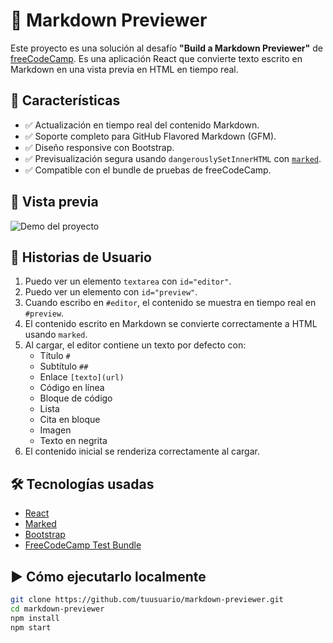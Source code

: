 # 📝 Markdown Previewer

Este proyecto es una solución al desafío **"Build a Markdown Previewer"** de [freeCodeCamp](https://www.freecodecamp.org/learn/). Es una aplicación React que convierte texto escrito en Markdown en una vista previa en HTML en tiempo real.

## 🚀 Características

- ✅ Actualización en tiempo real del contenido Markdown.
- ✅ Soporte completo para GitHub Flavored Markdown (GFM).
- ✅ Diseño responsive con Bootstrap.
- ✅ Previsualización segura usando `dangerouslySetInnerHTML` con [`marked`](https://marked.js.org/).
- ✅ Compatible con el bundle de pruebas de freeCodeCamp.

## 📸 Vista previa

![Demo del proyecto](https://i.imgur.com/0XcA6I9.png)

## 🎯 Historias de Usuario

1. Puedo ver un elemento `textarea` con `id="editor"`.
2. Puedo ver un elemento con `id="preview"`.
3. Cuando escribo en `#editor`, el contenido se muestra en tiempo real en `#preview`.
4. El contenido escrito en Markdown se convierte correctamente a HTML usando `marked`.
5. Al cargar, el editor contiene un texto por defecto con:
   - Título `#`
   - Subtítulo `##`
   - Enlace `[texto](url)`
   - Código en línea
   - Bloque de código
   - Lista
   - Cita en bloque
   - Imagen
   - Texto en negrita
6. El contenido inicial se renderiza correctamente al cargar.

## 🛠️ Tecnologías usadas

- [React](https://reactjs.org/)
- [Marked](https://marked.js.org/)
- [Bootstrap](https://getbootstrap.com/)
- [FreeCodeCamp Test Bundle](https://cdn.freecodecamp.org/testable-projects-fcc/v1/bundle.js)

## ▶️ Cómo ejecutarlo localmente

```bash
git clone https://github.com/tuusuario/markdown-previewer.git
cd markdown-previewer
npm install
npm start
